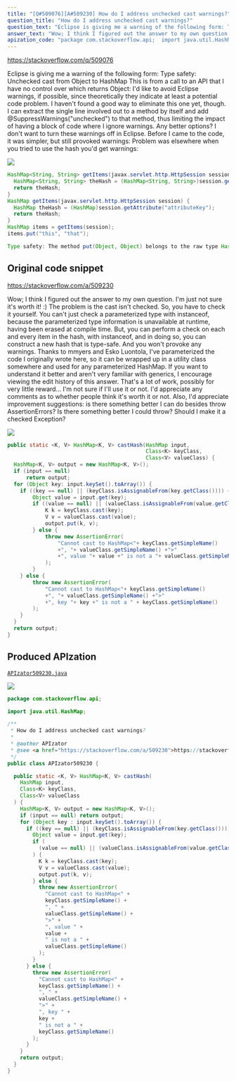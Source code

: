 ```yaml
---
title: "[Q#509076][A#509230] How do I address unchecked cast warnings?"
question_title: "How do I address unchecked cast warnings?"
question_text: "Eclipse is giving me a warning of the following form: Type safety: Unchecked cast from Object to HashMap This is from a call to an API that I have no control over which returns Object: I'd like to avoid Eclipse warnings, if possible, since theoretically they indicate at least a potential code problem.  I haven't found a good way to eliminate this one yet, though.  I can extract the single line involved out to a method by itself and add @SuppressWarnings(\"unchecked\") to that method, thus limiting the impact of having a block of code where I ignore warnings.  Any better options?  I don't want to turn these warnings off in Eclipse. Before I came to the code, it was simpler, but still provoked warnings: Problem was elsewhere when you tried to use the hash you'd get warnings:"
answer_text: "Wow; I think I figured out the answer to my own question.  I'm just not sure it's worth it! :) The problem is the cast isn't checked.  So, you have to check it yourself.  You can't just check a parameterized type with instanceof, because the parameterized type information is unavailable at runtime, having been erased at compile time. But, you can perform a check on each and every item in the hash, with instanceof, and in doing so, you can construct a new hash that is type-safe.  And you won't provoke any warnings. Thanks to mmyers and Esko Luontola, I've parameterized the code I originally wrote here, so it can be wrapped up in a utility class somewhere and used for any parameterized HashMap.  If you want to understand it better and aren't very familiar with generics, I encourage viewing the edit history of this answer. That's a lot of work, possibly for very little reward...  I'm not sure if I'll use it or not.  I'd appreciate any comments as to whether people think it's worth it or not.  Also, I'd appreciate improvement suggestions: is there something better I can do besides throw AssertionErrors?  Is there something better I could throw?  Should I make it a checked Exception?"
apization_code: "package com.stackoverflow.api;  import java.util.HashMap;  /**  * How do I address unchecked cast warnings?  *  * @author APIzator  * @see <a href=\"https://stackoverflow.com/a/509230\">https://stackoverflow.com/a/509230</a>  */ public class APIzator509230 {    public static <K, V> HashMap<K, V> castHash(     HashMap input,     Class<K> keyClass,     Class<V> valueClass   ) {     HashMap<K, V> output = new HashMap<K, V>();     if (input == null) return output;     for (Object key : input.keySet().toArray()) {       if ((key == null) || (keyClass.isAssignableFrom(key.getClass()))) {         Object value = input.get(key);         if (           (value == null) || (valueClass.isAssignableFrom(value.getClass()))         ) {           K k = keyClass.cast(key);           V v = valueClass.cast(value);           output.put(k, v);         } else {           throw new AssertionError(             \"Cannot cast to HashMap<\" +             keyClass.getSimpleName() +             \", \" +             valueClass.getSimpleName() +             \">\" +             \", value \" +             value +             \" is not a \" +             valueClass.getSimpleName()           );         }       } else {         throw new AssertionError(           \"Cannot cast to HashMap<\" +           keyClass.getSimpleName() +           \", \" +           valueClass.getSimpleName() +           \">\" +           \", key \" +           key +           \" is not a \" +           keyClass.getSimpleName()         );       }     }     return output;   } }"
---
```


https://stackoverflow.com/q/509076

Eclipse is giving me a warning of the following form:
Type safety: Unchecked cast from Object to HashMap
This is from a call to an API that I have no control over which returns Object:
I&#x27;d like to avoid Eclipse warnings, if possible, since theoretically they indicate at least a potential code problem.  I haven&#x27;t found a good way to eliminate this one yet, though.  I can extract the single line involved out to a method by itself and add @SuppressWarnings(&quot;unchecked&quot;) to that method, thus limiting the impact of having a block of code where I ignore warnings.  Any better options?  I don&#x27;t want to turn these warnings off in Eclipse.
Before I came to the code, it was simpler, but still provoked warnings:
Problem was elsewhere when you tried to use the hash you&#x27;d get warnings:


<div class="code-logo"><img src="/stackoverflow.png" /></div>

```java
HashMap<String, String> getItems(javax.servlet.http.HttpSession session) {
  HashMap<String, String> theHash = (HashMap<String, String>)session.getAttribute("attributeKey");
  return theHash;
}
HashMap getItems(javax.servlet.http.HttpSession session) {
  HashMap theHash = (HashMap)session.getAttribute("attributeKey");
  return theHash;
}
HashMap items = getItems(session);
items.put("this", "that");

Type safety: The method put(Object, Object) belongs to the raw type HashMap.  References to generic type HashMap<K,V> should be parameterized.
```


## Original code snippet

https://stackoverflow.com/a/509230

Wow; I think I figured out the answer to my own question.  I&#x27;m just not sure it&#x27;s worth it! :)
The problem is the cast isn&#x27;t checked.  So, you have to check it yourself.  You can&#x27;t just check a parameterized type with instanceof, because the parameterized type information is unavailable at runtime, having been erased at compile time.
But, you can perform a check on each and every item in the hash, with instanceof, and in doing so, you can construct a new hash that is type-safe.  And you won&#x27;t provoke any warnings.
Thanks to mmyers and Esko Luontola, I&#x27;ve parameterized the code I originally wrote here, so it can be wrapped up in a utility class somewhere and used for any parameterized HashMap.  If you want to understand it better and aren&#x27;t very familiar with generics, I encourage viewing the edit history of this answer.
That&#x27;s a lot of work, possibly for very little reward...  I&#x27;m not sure if I&#x27;ll use it or not.  I&#x27;d appreciate any comments as to whether people think it&#x27;s worth it or not.  Also, I&#x27;d appreciate improvement suggestions: is there something better I can do besides throw AssertionErrors?  Is there something better I could throw?  Should I make it a checked Exception?

<div class="code-logo"><img src="/stackoverflow.png" /></div>

```java
public static <K, V> HashMap<K, V> castHash(HashMap input,
                                            Class<K> keyClass,
                                            Class<V> valueClass) {
  HashMap<K, V> output = new HashMap<K, V>();
  if (input == null)
      return output;
  for (Object key: input.keySet().toArray()) {
    if ((key == null) || (keyClass.isAssignableFrom(key.getClass()))) {
        Object value = input.get(key);
        if ((value == null) || (valueClass.isAssignableFrom(value.getClass()))) {
            K k = keyClass.cast(key);
            V v = valueClass.cast(value);
            output.put(k, v);
        } else {
            throw new AssertionError(
                "Cannot cast to HashMap<"+ keyClass.getSimpleName()
                +", "+ valueClass.getSimpleName() +">"
                +", value "+ value +" is not a "+ valueClass.getSimpleName()
            );
        }
    } else {
        throw new AssertionError(
            "Cannot cast to HashMap<"+ keyClass.getSimpleName()
            +", "+ valueClass.getSimpleName() +">"
            +", key "+ key +" is not a " + keyClass.getSimpleName()
        );
    }
  }
  return output;
}
```

## Produced APIzation

[`APIzator509230.java`](https://github.com/pasqualesalza/apization/raw/main/data/search/APIzator509230.java)

<div class="code-logo"><img src="/apizator.png" /></div>

```java
package com.stackoverflow.api;

import java.util.HashMap;

/**
 * How do I address unchecked cast warnings?
 *
 * @author APIzator
 * @see <a href="https://stackoverflow.com/a/509230">https://stackoverflow.com/a/509230</a>
 */
public class APIzator509230 {

  public static <K, V> HashMap<K, V> castHash(
    HashMap input,
    Class<K> keyClass,
    Class<V> valueClass
  ) {
    HashMap<K, V> output = new HashMap<K, V>();
    if (input == null) return output;
    for (Object key : input.keySet().toArray()) {
      if ((key == null) || (keyClass.isAssignableFrom(key.getClass()))) {
        Object value = input.get(key);
        if (
          (value == null) || (valueClass.isAssignableFrom(value.getClass()))
        ) {
          K k = keyClass.cast(key);
          V v = valueClass.cast(value);
          output.put(k, v);
        } else {
          throw new AssertionError(
            "Cannot cast to HashMap<" +
            keyClass.getSimpleName() +
            ", " +
            valueClass.getSimpleName() +
            ">" +
            ", value " +
            value +
            " is not a " +
            valueClass.getSimpleName()
          );
        }
      } else {
        throw new AssertionError(
          "Cannot cast to HashMap<" +
          keyClass.getSimpleName() +
          ", " +
          valueClass.getSimpleName() +
          ">" +
          ", key " +
          key +
          " is not a " +
          keyClass.getSimpleName()
        );
      }
    }
    return output;
  }
}

```